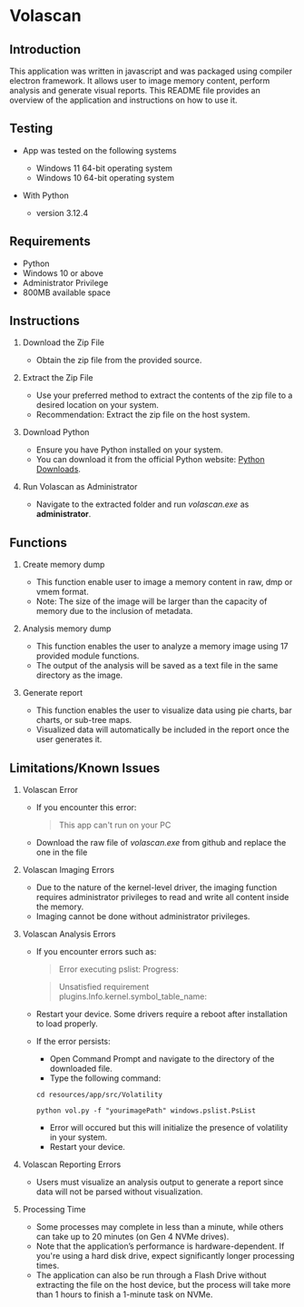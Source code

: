 # Volascan

## Introduction

This application was written in javascript and was packaged using compiler electron framework. It allows user to image memory content, perform analysis and generate visual reports. 
This README file provides an overview of the application and instructions on how to use it.



## Testing

- App was tested on the following systems
   - Windows 11 64-bit operating system
   - Windows 10 64-bit operating system

- With Python 
   - version 3.12.4



## Requirements

- Python
- Windows 10 or above
- Administrator Privilege
- 800MB available space



## Instructions

1. Download the Zip File
   - Obtain the zip file from the provided source.

2. Extract the Zip File
   - Use your preferred method to extract the contents of the zip file to a desired location on your system.
   - Recommendation: Extract the zip file on the host system.

3. Download Python
   - Ensure you have Python installed on your system.
   - You can download it from the official Python website: [Python Downloads](https://www.python.org/downloads/).

4. Run Volascan as Administrator
   - Navigate to the extracted folder and run _volascan.exe_ as **administrator**.



## Functions

1. Create memory dump
   - This function enable user to image a memory content in raw, dmp or vmem format.
   - Note: The size of the image will be larger than the capacity of memory due to the inclusion of metadata.

2. Analysis memory dump
   - This function enables the user to analyze a memory image using 17 provided module functions.
   - The output of the analysis will be saved as a text file in the same directory as the image.

3. Generate report
   - This function enables the user to visualize data using pie charts, bar charts, or sub-tree maps.
   - Visualized data will automatically be included in the report once the user generates it.



## Limitations/Known Issues

1. Volascan Error
   - If you encounter this error:

     > This app can't run on your PC
     
   - Download the raw file of _volascan.exe_ from github and replace the one in the file

2. Volascan Imaging Errors
   - Due to the nature of the kernel-level driver, the imaging function requires administrator privileges to read and write all content inside the memory.
   - Imaging cannot be done without administrator privileges.

3. Volascan Analysis Errors
   - If you encounter errors such as:
      > Error executing pslist: Progress:
      
      > Unsatisfied requirement plugins.Info.kernel.symbol_table_name:
   - Restart your device. Some drivers require a reboot after installation to load properly.
   - If the error persists:
      - Open Command Prompt and navigate to the directory of the downloaded file.
      - Type the following command:
     <p></p>
     
     ```
     cd resources/app/src/Volatility
     ```
     ```
     python vol.py -f "yourimagePath" windows.pslist.PsList
     ```
      - Error will occured but this will initialize the presence of volatility in your system.
      - Restart your device.

4. Volascan Reporting Errors
   - Users must visualize an analysis output to generate a report since data will not be parsed without visualization.

5. Processing Time
   - Some processes may complete in less than a minute, while others can take up to 20 minutes (on Gen 4 NVMe drives).
   - Note that the application’s performance is hardware-dependent. If you're using a hard disk drive, expect significantly longer processing times.
   - The application can also be run through a Flash Drive without extracting the file on the host device, but the process will take more than 1 hours to finish a 1-minute task on NVMe.
